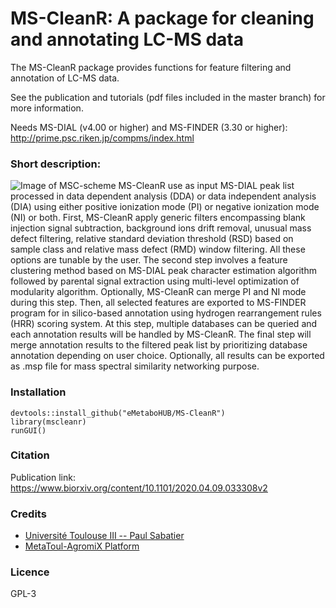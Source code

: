 # MS-CleanR: A package for cleaning and annotating LC-MS data

The MS-CleanR package provides functions for feature filtering and annotation of LC-MS data.

See the publication and tutorials (pdf files included in the master branch) for more information.

Needs MS-DIAL (v4.00 or higher) and MS-FINDER (3.30 or higher): http://prime.psc.riken.jp/compms/index.html

### Short description:
![Image of MSC-scheme](https://github.com/eMetaboHUB/MS-CleanR/blob/master/MSC-scheme.png)
MS-CleanR use as input MS-DIAL peak list processed in data dependent analysis (DDA) or data independent analysis (DIA) using either positive ionization mode (PI) or negative ionization mode (NI) or both. First, MS-CleanR apply generic filters encompassing blank injection signal subtraction, background ions drift removal, unusual mass defect filtering, relative standard deviation threshold (RSD) based on sample class and relative mass defect (RMD) window filtering. All these options are tunable by the user. The second step involves a feature clustering method based on MS-DIAL peak character estimation algorithm followed by parental signal extraction using multi-level optimization of modularity algorithm. Optionally, MS-CleanR can merge PI and NI mode during this step. Then, all selected features are exported to MS-FINDER program for in silico-based annotation using hydrogen rearrangement rules (HRR) scoring system. At this step, multiple databases can be queried and each annotation results will be handled by MS-CleanR. The final step will merge annotation results to the filtered peak list by prioritizing database annotation depending on user choice. Optionally, all results can be exported as .msp file for mass spectral similarity networking purpose.   

### Installation
```
devtools::install_github("eMetaboHUB/MS-CleanR")
library(mscleanr)
runGUI() 
```
### Citation
Publication link: https://www.biorxiv.org/content/10.1101/2020.04.09.033308v2

### Credits
- [Université Toulouse III -- Paul Sabatier](https://www.univ-tlse3.fr)
- [MetaToul-AgromiX Platform](https://www.lrsv.ups-tlse.fr/metatoul-en/)

### Licence
GPL-3
